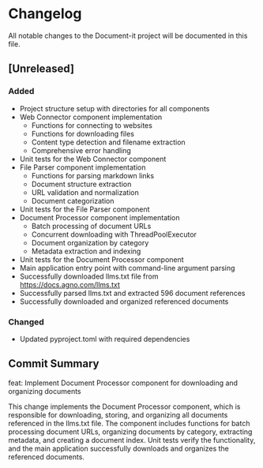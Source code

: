 # Changelog

All notable changes to the Document-it project will be documented in this file.

## [Unreleased]

### Added

- Project structure setup with directories for all components
- Web Connector component implementation
  - Functions for connecting to websites
  - Functions for downloading files
  - Content type detection and filename extraction
  - Comprehensive error handling
- Unit tests for the Web Connector component
- File Parser component implementation
  - Functions for parsing markdown links
  - Document structure extraction
  - URL validation and normalization
  - Document categorization
- Unit tests for the File Parser component
- Document Processor component implementation
  - Batch processing of document URLs
  - Concurrent downloading with ThreadPoolExecutor
  - Document organization by category
  - Metadata extraction and indexing
- Unit tests for the Document Processor component
- Main application entry point with command-line argument parsing
- Successfully downloaded llms.txt file from https://docs.agno.com/llms.txt
- Successfully parsed llms.txt and extracted 596 document references
- Successfully downloaded and organized referenced documents

### Changed
- Updated pyproject.toml with required dependencies

## Commit Summary
feat: Implement Document Processor component for downloading and organizing documents

This change implements the Document Processor component, which is responsible for downloading, storing, and organizing all documents referenced in the llms.txt file. The component includes functions for batch processing document URLs, organizing documents by category, extracting metadata, and creating a document index. Unit tests verify the functionality, and the main application successfully downloads and organizes the referenced documents.